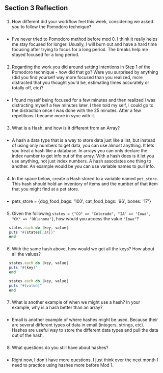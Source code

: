 ## Section 3 Reflection

###
1. How different did your workflow feel this week, considering we asked you to follow the Pomodoro technique?
###
- I've never tried to Pomodoro method before mod 0. I think it really helps me stay focused for longer. Usually, I   will burn out and have a hard time focusing after trying to focus for a long period. The breaks help me stayed focused for a long period.

###
2. Regarding the work you did around setting intentions in Step 1 of the Pomodoro technique - how did that go? Were you surprised by anything (did you find yourself way more focused than you realized, more distracted that you thought you'd be, estimating times accurately or totally off, etc)?
###
- I found myself being focused for a few minutes and then realized I was distracting myself a few minutes later. I then told my self, I could go to the distraction once I was done with the 25 minutes. After a few repetitions I became more in sync with it.

###
3. What is a Hash, and how is it different from an Array?
###
- A hash a data type that is a way to store data just like a list, but instead of using only numbers to get data, you can use almost anything. It lets you treat a hash like a database. In arrays you can only declare the index number to get info out of the array. With a hash does is it let you use anything, not just index numbers. A hash associates one thing to another. An example would be you can use variable names to pull info.

###
4. In the space below, create a Hash stored to a variable named `pet_store`.  This hash should hold an inventory of items and the number of that item that you might find at a pet store.
###
- pets_store = {dog_food_bags: '100', cat_food_bags: '96', bones: '17'}

###
5. Given the following `states = {"CO" => "Colorado", "IA" => "Iowa", "OK" => "Oklahoma"}`, how would you access the value `"Iowa"`?

```ruby
  states.each do |key, value|
  puts "#{states[:IA]}"
  end
```

###
6. With the same hash above, how would we get all the keys?  How about all the values?

```ruby
  states.each do |key, value|
  puts "#{key}"
  end

  states.each do |key, value|
  puts "#[value]"
  end
```
###
7. What is another example of when we might use a hash?  In your example, why is a hash better than an array?
###
- Email is another example of where hashes might be used. Because their are several different types of data in email (integers, strings, etc). Hashes are useful way to store the different data types and pull the data out of the hash.

###
8. What questions do you still have about hashes?
###
- Right now, I don't have more questions. I just think over the next month I need to practice using hashes more before Mod 1.

